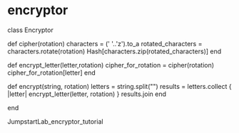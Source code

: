 encryptor
=========
class Encryptor


  def cipher(rotation)
    characters = (' '..'z').to_a
    rotated_characters = characters.rotate(rotation)
    Hash[characters.zip(rotated_characters)]
  end

  def encrypt_letter(letter,rotation)
    cipher_for_rotation = cipher(rotation)
    cipher_for_rotation[letter]
  end

  def encrypt(string, rotation)
    letters = string.split("")
    results = letters.collect { |letter| encrypt_letter(letter, rotation) }
    results.join
  end

end

JumpstartLab_encryptor_tutorial
